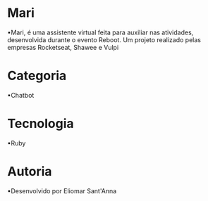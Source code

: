 # Mari
▪Mari, é uma assistente virtual feita para auxiliar nas atividades,
desenvolvida durante o evento Reboot. Um projeto realizado pelas empresas Rocketseat, Shawee e Vulpi
# Categoria 
▪Chatbot
# Tecnologia 
▪Ruby
# Autoria 
▪Desenvolvido por Eliomar Sant'Anna

